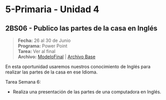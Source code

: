 # 5-Primaria - Unidad 4

<div class="currentTheme">

## 2BS06 - Publico las partes de la casa en Inglés

> **Fecha:** 26 al 30 de Junio<br> **Programa:** Power Point<br> **Tarea:** Ver al final<br> **Archivo:** [ModeloFinal](https://github.com/israelcueva/colegio-docs/blob/7f50c4bdb174f5f43f9eff963b208fbb7b3efb70/docs/5-primaria/archivos/Unidad4/2BS06-MODELO-FINAL.pdf ':include :type=code') | [Archivo Base](https://github.com/israelcueva/colegio-docs/blob/266bd772153e225878c750122c6b5743d5396772/docs/5-primaria/archivos/Unidad4/5PRIM-2BS06-BASE.pptx)

En esta oportunidad usaremos nuestros conocimiento de Inglés para realizar las partes de la casa en ese Idioma.

Tarea Semana 6:

- Realiza una presentación de las partes de una computadora en Inglés.

</div>